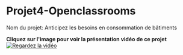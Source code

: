 # Projet4-Openclassrooms
Nom du projet: Anticipez les besoins en consommation de bâtiments

**Cliquez sur l'image pour voir la présentation vidéo de ce projet**
[![Regardez la vidéo](https://img.youtube.com/vi/rl2Ou2TQezU/0.jpg)](https://www.youtube.com/watch?v=rl2Ou2TQezU&ab_channel=BadisG)
